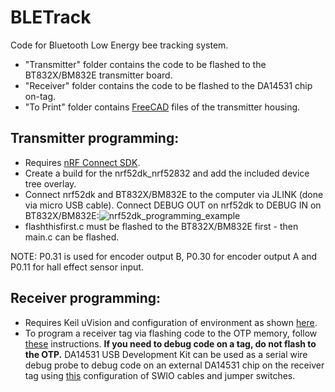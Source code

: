 # BLETrack
Code for Bluetooth Low Energy bee tracking system.

+ "Transmitter" folder contains the code to be flashed to the BT832X/BM832E transmitter board.
+ "Receiver" folder contains the code to be flashed to the DA14531 chip on-tag.
+ "To Print" folder contains [FreeCAD](https://www.freecad.org/) files of the transmitter housing.

## Transmitter programming:
+ Requires [nRF Connect SDK](https://www.nordicsemi.com/Products/Development-software/nRF-Connect-SDK).
+ Create a build for the nrf52dk_nrf52832 and add the included device tree overlay.
+ Connect nrf52dk and BT832X/BM832E to the computer via JLINK (done via micro USB cable). Connect DEBUG OUT on nrf52dk to DEBUG IN on BT832X/BM832E:![nrf52dk_programming_example](https://github.com/SheffieldMLtracking/BLETrack/assets/48182877/72ba9a20-63c9-43b5-8ed9-a530d90849f3)
+ flashthisfirst.c must be flashed to the BT832X/BM832E first - then main.c can be flashed.

NOTE: P0.31 is used for encoder output B, P0.30 for encoder output A and P0.11 for hall effect sensor input.

## Receiver programming:
+ Requires Keil uVision and configuration of environment as shown [here](https://lpccs-docs.renesas.com/UM-B-117-DA14531-Getting-Started-With-The-Pro-Development-Kit/01_abstract/abstract.html).
+ To program a receiver tag via flashing code to the OTP memory, follow [these](https://lpccs-docs.renesas.com/Tutorial_SDK6/otp_prog.html) instructions. **If you need to debug code on a tag, do not flash to the OTP.** DA14531 USB Development Kit can be used as a serial wire debug probe to debug code on an external DA14531 chip on the receiver tag using [this](https://lpccs-docs.renesas.com/Tutorial_SDK6/debug_probe.html) configuration of SWIO cables and jumper switches.
